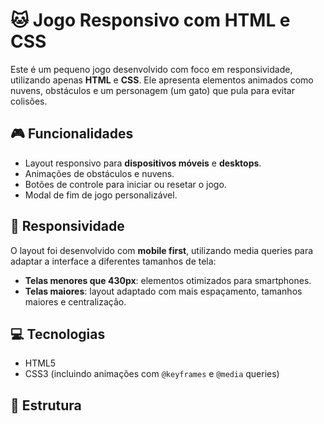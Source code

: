 # 🐱 Jogo Responsivo com HTML e CSS

Este é um pequeno jogo desenvolvido com foco em responsividade, utilizando apenas **HTML** e **CSS**. Ele apresenta elementos animados como nuvens, obstáculos e um personagem (um gato) que pula para evitar colisões.

## 🎮 Funcionalidades

- Layout responsivo para **dispositivos móveis** e **desktops**.
- Animações de obstáculos e nuvens.
- Botões de controle para iniciar ou resetar o jogo.
- Modal de fim de jogo personalizável.

## 📱 Responsividade

O layout foi desenvolvido com **mobile first**, utilizando media queries para adaptar a interface a diferentes tamanhos de tela:

- **Telas menores que 430px**: elementos otimizados para smartphones.
- **Telas maiores**: layout adaptado com mais espaçamento, tamanhos maiores e centralização.

## 💻 Tecnologias

- HTML5
- CSS3 (incluindo animações com `@keyframes` e `@media` queries)

## 📁 Estrutura

